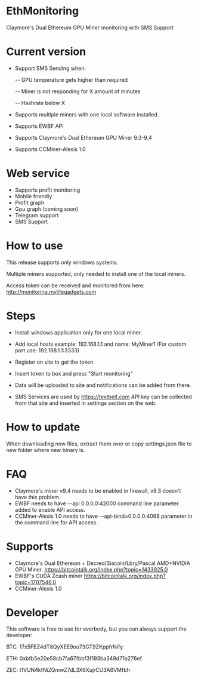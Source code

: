 # EthMonitoring
Claymore's Dual Ethereum GPU Miner monitoring with SMS Support

# Current version

- Support SMS Sending when:

	-- GPU temperature gets higher than required

	-- Miner is not responding for X amount of minutes

	-- Hashrate below X


- Supports multiple miners with one local software installed.
- Supports EWBF API
- Supports Claymore's Dual Ethereum GPU Miner 9.3-9.4
- Supports CCMiner-Alexis 1.0

# Web service

- Supports profit monitoring
- Mobile friendly
- Profit graph
- Gpu graph (coming soon)
- Telegram support
- SMS Support

# How to use

This release supports only windows systems. 

Multiple miners supported, only needed to install one of the local miners. 

Access token can be received and monitored from here: http://monitoring.mylifegadgets.com

# Steps

- Install windows application only for one local miner.

- Add local hosts example: 192.168.1.1 and name: MyMiner1 (For custom port use: 192.168.1.1:3333)

- Register on site to get the token

- Insert token to box and press "Start monitoring"

- Data will be uploaded to site and notifications can be added from there.

- SMS Services are used by https://textbelt.com API key can be collected from that site and inserted in settings section on the web.


# How to update

When downloading new files, extract them over or copy settings.json file to new folder where new binary is.

# FAQ

- Claymore's miner v9.4 needs to be enabled in firewall, v9.3 doesn't have this problem.
- EWBF needs to have --api 0.0.0.0:42000 command line parameter added to enable API access.
- CCMiner-Alexis 1.0 needs to have --api-bind=0.0.0.0:4068 parameter in the command line for API access.

# Supports

- Claymore's Dual Ethereum + Decred/Siacoin/Lbry/Pascal AMD+NVIDIA GPU Miner. https://bitcointalk.org/index.php?topic=1433925.0
- EWBF's CUDA Zcash miner https://bitcointalk.org/index.php?topic=1707546.0
- CCMiner-Alexis 1.0

# Developer

This software is free to use for everbody, but you can always support the developer: 

BTC: 17x5FEZ4dT8QyXEE9ou73GT9ZKppfrNify

ETH: 0xbfb5e20e58cb7fa67fbbf3f193ba349d71b276ef

ZEC: t1VUN4kfNiZQmwZ7dL3X6XujrCU3A6VMfbh
